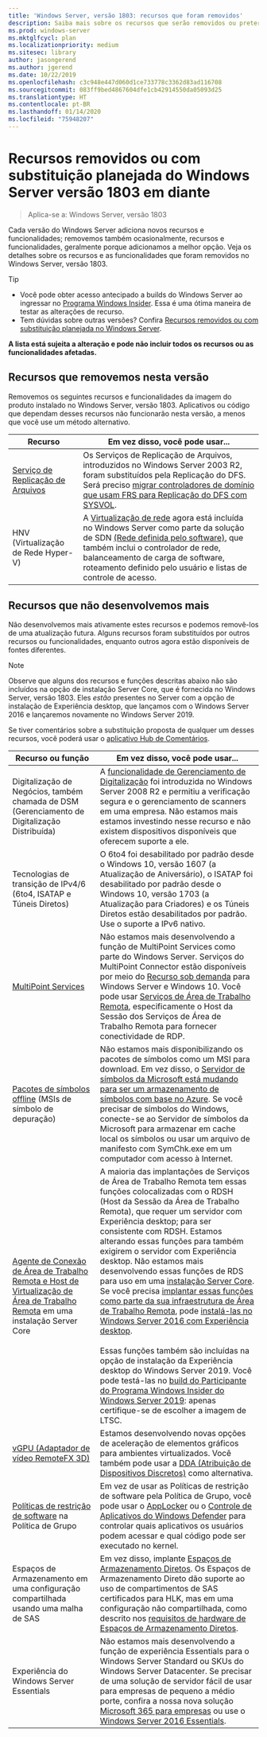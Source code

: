 ```yaml
---
title: 'Windows Server, versão 1803: recursos que foram removidos'
description: Saiba mais sobre os recursos que serão removidos ou preteridos no Windows Server, versão 1803 ou em uma versão futura
ms.prod: windows-server
ms.mktglfcycl: plan
ms.localizationpriority: medium
ms.sitesec: library
author: jasongerend
ms.author: jgerend
ms.date: 10/22/2019
ms.openlocfilehash: c3c948e447d060d1ce733778c3362d83ad116708
ms.sourcegitcommit: 083ff9bed4867604dfe1cb42914550da05093d25
ms.translationtype: HT
ms.contentlocale: pt-BR
ms.lasthandoff: 01/14/2020
ms.locfileid: "75948207"
---
```

# <a name="features-removed-or-planned-for-replacement-starting-with-windows-server-version-1803"></a>Recursos removidos ou com substituição planejada do Windows Server versão 1803 em diante

> Aplica-se a: Windows Server, versão 1803

Cada versão do Windows Server adiciona novos recursos e funcionalidades; removemos também ocasionalmente, recursos e funcionalidades, geralmente porque adicionamos a melhor opção. Veja os detalhes sobre os recursos e as funcionalidades que foram removidos no Windows Server, versão 1803.   

> [!TIP]
> - Você pode obter acesso antecipado a builds do Windows Server ao ingressar no [Programa Windows Insider](https://insider.windows.com). Essa é uma ótima maneira de testar as alterações de recurso.
> - Tem dúvidas sobre outras versões? Confira [Recursos removidos ou com substituição planejada no Windows Server](../get-started-19/removed-features.md).

**A lista está sujeita a alteração e pode não incluir todos os recursos ou as funcionalidades afetadas.** 

## <a name="features-we-removed-in-this-release"></a>Recursos que removemos nesta versão

Removemos os seguintes recursos e funcionalidades da imagem do produto instalado no Windows Server, versão 1803. Aplicativos ou código que dependam desses recursos não funcionarão nesta versão, a menos que você use um método alternativo.   

| Recurso    | Em vez disso, você pode usar... |
| ----------- | -------------------- |
| [Serviço de Replicação de Arquivos](https://support.microsoft.com/help/4025991/windows-server-version-1709-no-longer-supports-frs)|Os Serviços de Replicação de Arquivos, introduzidos no Windows Server 2003 R2, foram substituídos pela Replicação do DFS. Será preciso [migrar controladores de domínio que usam FRS para Replicação do DFS com SYSVOL](https://blogs.technet.microsoft.com/filecab/2014/06/25/streamlined-migration-of-frs-to-dfsr-sysvol/). |
| HNV (Virtualização de Rede Hyper-V)|A [Virtualização de rede](../networking/sdn/technologies/hyper-v-network-virtualization/whats-new-hyperv-network-virtualization-windows-server.md) agora está incluída no Windows Server como parte da solução de SDN [(Rede definida pelo software)](../networking/sdn/software-defined-networking.md), que também inclui o controlador de rede, balanceamento de carga de software, roteamento definido pelo usuário e listas de controle de acesso. |

## <a name="features-were-no-longer-developing"></a>Recursos que não desenvolvemos mais

Não desenvolvemos mais ativamente estes recursos e podemos removê-los de uma atualização futura. Alguns recursos foram substituídos por outros recursos ou funcionalidades, enquanto outros agora estão disponíveis de fontes diferentes. 

>[!NOTE]
> Observe que alguns dos recursos e funções descritas abaixo não são incluídos na opção de instalação Server Core, que é fornecida no Windows Server, versão 1803. Eles *estão* presentes no Server com a opção de instalação de Experiência desktop, que lançamos com o Windows Server 2016 e lançaremos novamente no Windows Server 2019.

Se tiver comentários sobre a substituição proposta de qualquer um desses recursos, você poderá usar o [aplicativo Hub de Comentários](https://support.microsoft.com/help/4021566/windows-10-send-feedback-to-microsoft-with-feedback-hub-app). 

| Recurso ou função    | Em vez disso, você pode usar... |
| ----------- | --------------------- |
| Digitalização de Negócios, também chamada de DSM (Gerenciamento de Digitalização Distribuída)|A [funcionalidade de Gerenciamento de Digitalização](https://docs.microsoft.com/previous-versions/windows/it-pro/windows-server-2008-R2-and-2008/dd759124\(v%3dws.11\)) foi introduzida no Windows Server 2008 R2 e permitiu a verificação segura e o gerenciamento de scanners em uma empresa. Não estamos mais estamos investindo nesse recurso e não existem dispositivos disponíveis que oferecem suporte a ele. |
| Tecnologias de transição de IPv4/6 (6to4, ISATAP e Túneis Diretos)|O 6to4 foi desabilitado por padrão desde o Windows 10, versão 1607 (a Atualização de Aniversário), o ISATAP foi desabilitado por padrão desde o Windows 10, versão 1703 (a Atualização para Criadores) e os Túneis Diretos estão desabilitados por padrão. Use o suporte a IPv6 nativo. |
| [MultiPoint Services](../remote/multipoint-services/multipoint-services.md)|Não estamos mais desenvolvendo a função de MultiPoint Services como parte do Windows Server. Serviços do MultiPoint Connector estão disponíveis por meio do [Recurso sob demanda](https://docs.microsoft.com/windows-hardware/manufacture/desktop/features-on-demand-v2--capabilities) para Windows Server e Windows 10. Você pode usar [Serviços de Área de Trabalho Remota](../remote/remote-desktop-services/welcome-to-rds.md), especificamente o Host da Sessão dos Serviços de Área de Trabalho Remota para fornecer conectividade de RDP. |
| [Pacotes de símbolos offline](https://docs.microsoft.com/windows-hardware/drivers/debugger/debugger-download-symbols) (MSIs de símbolo de depuração)|Não estamos mais disponibilizando os pacotes de símbolos como um MSI para download. Em vez disso, o [Servidor de símbolos da Microsoft está mudando para ser um armazenamento de símbolos com base no Azure](https://blogs.msdn.microsoft.com/windbg/2017/10/18/update-on-microsofts-symbol-server/). Se você precisar de símbolos do Windows, conecte-se ao Servidor de símbolos da Microsoft para armazenar em cache local os símbolos ou usar um arquivo de manifesto com SymChk.exe em um computador com acesso à Internet. |
| [Agente de Conexão de Área de Trabalho Remota e Host de Virtualização de Área de Trabalho Remota](../remote/remote-desktop-services/desktop-hosting-service.md) em uma instalação Server Core|A maioria das implantações de Serviços de Área de Trabalho Remota tem essas funções colocalizadas com o RDSH (Host da Sessão da Área de Trabalho Remota), que requer um servidor com Experiência desktop; para ser consistente com RDSH. Estamos alterando essas funções para também exigirem o servidor com Experiência desktop. Não estamos mais desenvolvendo essas funções de RDS para uso em uma [instalação Server Core](../administration/server-core/what-is-server-core.md). Se você precisa [implantar essas funções como parte da sua infraestrutura de Área de Trabalho Remota](../remote/remote-desktop-services/rds-deploy-infrastructure.md), pode [instalá-las no Windows Server 2016 com Experiência desktop](getting-started-with-server-with-desktop-experience.md). <br/><br/>Essas funções também são incluídas na opção de instalação da Experiência desktop do Windows Server 2019. Você pode testá-las no [build do Participante do Programa Windows Insider do Windows Server 2019](https://docs.microsoft.com/windows-insider/at-work/): apenas certifique-se de escolher a imagem de LTSC. |
| [vGPU (Adaptador de vídeo RemoteFX 3D)](../remote/remote-desktop-services/rds-remotefx-vgpu.md)|Estamos desenvolvendo novas opções de aceleração de elementos gráficos para ambientes virtualizados. Você também pode usar a [DDA (Atribuição de Dispositivos Discretos)](../virtualization/hyper-v/plan/plan-for-deploying-devices-using-discrete-device-assignment.md) como alternativa. |
| [Políticas de restrição de software](../identity/software-restriction-policies/software-restriction-policies.md) na Política de Grupo|Em vez de usar as Políticas de restrição de software pela Política de Grupo, você pode usar o [AppLocker](https://docs.microsoft.com/windows/security/threat-protection/applocker/applocker-overview) ou o [Controle de Aplicativos do Windows Defender](https://docs.microsoft.com/windows/security/threat-protection/windows-defender-application-control) para controlar quais aplicativos os usuários podem acessar e qual código pode ser executado no kernel. |
| Espaços de Armazenamento em uma configuração compartilhada usando uma malha de SAS|Em vez disso, implante [Espaços de Armazenamento Diretos](../storage/storage-spaces/storage-spaces-direct-overview.md). Os Espaços de Armazenamento Direto dão suporte ao uso de compartimentos de SAS certificados para HLK, mas em uma configuração não compartilhada, como descrito nos [requisitos de hardware de Espaços de Armazenamento Diretos](../storage/storage-spaces/storage-spaces-direct-hardware-requirements.md). |
| Experiência do Windows Server Essentials|Não estamos mais desenvolvendo a função de experiência Essentials para o Windows Server Standard ou SKUs do Windows Server Datacenter. Se precisar de uma solução de servidor fácil de usar para empresas de pequeno a médio porte, confira a nossa nova solução [Microsoft 365 para empresas](https://www.microsoft.com/microsoft-365/business) ou use o [Windows Server 2016 Essentials](https://docs.microsoft.com/windows-server-essentials/get-started/get-started). |

